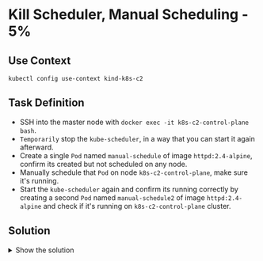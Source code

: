 # Kill Scheduler, Manual Scheduling - 5%

## Use Context

```shell
kubectl config use-context kind-k8s-c2
```

## Task Definition

- SSH into the master node with `docker exec -it k8s-c2-control-plane bash`.
- `Temporarily` stop the `kube-scheduler`, in a way that you can start it again afterward.
- Create a single `Pod` named `manual-schedule` of image `httpd:2.4-alpine`, confirm its created but not scheduled on any node.
- Manually schedule that `Pod` on node `k8s-c2-control-plane`, make sure it's running.
- Start the `kube-scheduler` again and confirm its running correctly by creating a second `Pod` named `manual-schedule2` of image `httpd:2.4-alpine` and check if it's running on `k8s-c2-control-plane` cluster.

## Solution

<details>
  <summary>Show the solution</summary>

### Find the master node

```shell
k get nodes
NAME                   STATUS   ROLES           AGE   VERSION
k8s-c2-control-plane   Ready    control-plane   20h   v1.29.0
k8s-c2-worker          Ready    <none>          20h   v1.29.0
k8s-c2-worker2         Ready    <none>          20h   v1.29.0
```

### Connect to k8s-c2-control-plane and check if the scheduler is running

```shell
docker exec -it k8s-c2-control-plane bash
kubectl -n kube-system get pod | grep schedule
kube-scheduler-k8s-c2-control-plane            1/1     Running   0          20h
root@k8s-c2-control-plane:/#
```

### Kill the scheduler temporarily

```shell
root@k8s-c2-control-plane:/# cd /etc/kubernetes/manifests/
root@k8s-c2-control-plane:/etc/kubernetes/manifests# mv kube-scheduler.yaml ../
root@k8s-c2-control-plane:/etc/kubernetes/manifests#
```

### Check the scheduler again

The scheduler should be stopped.

```shell
root@k8s-c2-control-plane:/etc/kubernetes/manifests# kubectl -n kube-system get pod | grep schedule
root@k8s-c2-control-plane:/etc/kubernetes/manifests#
```

### Create the manual-schedule Pod

```shell
root@k8s-c2-control-plane:/etc/kubernetes/manifests# kubectl run manual-schedule --image=httpd:2.4-alpine
pod/manual-schedule created
root@k8s-c2-control-plane:/etc/kubernetes/manifests#
```

### Confirm that has no node assigned

```shell
root@k8s-c2-control-plane:/etc/kubernetes/manifests# kubectl get pod -o wide
NAME              READY   STATUS    RESTARTS   AGE   IP       NODE     NOMINATED NODE   READINESS GATES
manual-schedule   0/1     Pending   0          54s   <none>   <none>   <none>           <none>
root@k8s-c2-control-plane:/etc/kubernetes/manifests#
```

### Manually schedule the Pod

```shell
kubectl get pod manual-schedule -o yaml > 9.yaml
```

### Install VIM

```shell
apt-get update
apt-get instal vim -y
```

### Edit the file

```yaml
spec:
  nodeName: k8s-c2-control-plane
```

### Replace the pod

```shell
kubectl -f 9.yaml replace --force
pod "manual-schedule" deleted
pod/manual-schedule replaced
```

### Validate the pod

```shell
root@k8s-c2-control-plane:~# kubectl get po manual-schedule -o wide
NAME              READY   STATUS    RESTARTS   AGE   IP           NODE                   NOMINATED NODE   READINESS GATES
manual-schedule   1/1     Running   0          40s   10.244.0.5   k8s-c2-control-plane   <none>           <none>
```

### Start the scheduler again

```shell
cd /etc/kubernetes
root@k8s-c2-control-plane:/etc/kubernetes# ls
admin.conf  controller-manager.conf  kube-scheduler.yaml  kubelet.conf  manifests  pki  scheduler.conf  super-admin.conf
root@k8s-c2-control-plane:/etc/kubernetes# mv kube-scheduler.yaml manifests/
```

### Check the scheduler

```shell
root@k8s-c2-control-plane:/etc/kubernetes# kubectl -n kube-system get pod | grep kube-scheduler
kube-scheduler-k8s-c2-control-plane            1/1     Running   0          58s
```

### Schedule a second pod

```shell
root@k8s-c2-control-plane:/etc/kubernetes# kubectl run manual-schedule2 --image=httpd:2.4-alpine
pod/manual-schedule2 created
```

### Check the pods and their location

```shell
root@k8s-c2-control-plane:/etc/kubernetes# kubectl get pods -o wide
NAME               READY   STATUS    RESTARTS   AGE    IP           NODE                   NOMINATED NODE   READINESS GATES
manual-schedule    1/1     Running   0          5m1s   10.244.0.5   k8s-c2-control-plane   <none>           <none>
manual-schedule2   1/1     Running   0          43s    10.244.2.4   k8s-c2-worker          <none>           <none>
```
</details>
